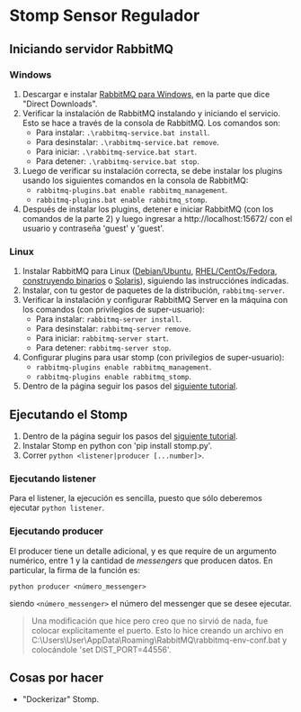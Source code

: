 # Stomp Sensor Regulador

## Iniciando servidor RabbitMQ

### Windows

1. Descargar e instalar [RabbitMQ para Windows](https://www.rabbitmq.com/install-windows.html#downloads), en la parte
   que dice "Direct Downloads".
2. Verificar la instalación de RabbitMQ instalando y iniciando el servicio. Esto se hace a través de la consola de
   RabbitMQ. Los comandos son:
    - Para instalar: `.\rabbitmq-service.bat install`.
    - Para desinstalar: `.\rabbitmq-service.bat remove`.
    - Para iniciar: `.\rabbitmq-service.bat start`.
    - Para detener: `.\rabbitmq-service.bat stop`.
3. Luego de verificar su instalación correcta, se debe instalar los plugins usando los siguientes comandos en la consola
   de RabbitMQ:
    - `rabbitmq-plugins.bat enable rabbitmq_management`.
    - `rabbitmq-plugins.bat enable rabbitmq_stomp`.
4. Después de instalar los plugins, detener e iniciar RabbitMQ (con los comandos de la parte 2) y luego ingresar
   a http://localhost:15672/ con el usuario y contraseña 'guest' y 'guest'.

### Linux

1. Instalar RabbitMQ para
   Linux ([Debian/Ubuntu](https://rabbitmq.com/install-debian.html), [RHEL/CentOs/Fedora](https://rabbitmq.com/install-rpm.html),
   [construyendo binarios](https://rabbitmq.com/install-generic-unix.html)
   o [Solaris](https://rabbitmq.com/install-solaris.html)), siguiendo las instrucciónes indicadas.
2. Instalar, con tu gestor de paquetes de la distribución, `rabbitmq-server`.
3. Verificar la instalación y configurar RabbitMQ Server en la máquina con los comandos (con privilegios de
   super-usuario):
    - Para instalar: `rabbitmq-server install`.
    - Para desinstalar: `rabbitmq-server remove`.
    - Para iniciar: `rabbitmq-server start`.
    - Para detener: `rabbitmq-server stop`.
4. Configurar plugins para usar stomp (con privilegios de super-usuario):
    - `rabbitmq-plugins enable rabbitmq_management`.
    - `rabbitmq-plugins enable rabbitmq_stomp`.
5. Dentro de la página seguir los pasos
   del [siguiente tutorial](https://funprojects.blog/2020/05/14/stomp-protocol-with-rabbitmq-node-red-and-python/).

## Ejecutando el Stomp

1. Dentro de la página seguir los pasos
   del [siguiente tutorial](https://funprojects.blog/2020/05/14/stomp-protocol-with-rabbitmq-node-red-and-python/).
2. Instalar Stomp en python con 'pip install stomp.py'.
3. Correr `python <listener|producer [...number]>`.

### Ejecutando listener

Para el listener, la ejecución es sencilla, puesto que sólo deberemos ejecutar `python listener`.

### Ejecutando producer

El producer tiene un detalle adicional, y es que require de un argumento numérico, entre 1 y la cantidad de _messengers_ que producen datos. En particular, la firma de la función es:

```console
python producer <número_messenger>
```
siendo `<número_messenger>` el número del messenger que se desee ejecutar.

> Una modificación que hice pero creo que no sirvió de nada, fue colocar explicitamente el puerto. Esto lo hice creando
> un archivo en C:\Users\User\AppData\Roaming\RabbitMQ\rabbitmq-env-conf.bat y colocándole 'set DIST_PORT=44556'.

## Cosas por hacer

- "Dockerizar" Stomp.
